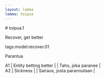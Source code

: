 ```yaml
---
layout: lemma
lemma: toipua
---
```


<div class="sense">
# <span class="sensename">toipua.1</span>

<span class="description">Recover, get better</span>

tags:model:recover.01

<span class="description">Parantua</span>



A1 | Entity betting better |   | Taho, joka paranee |  
A2 | Sickness |   | Sairaus, josta parannutaan |  

</div>

